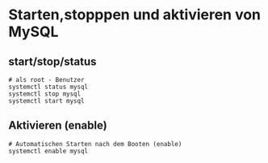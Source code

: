 # Starten,stopppen und aktivieren von MySQL

## start/stop/status 

```
# als root - Benutzer
systemctl status mysql
systemctl stop mysql 
systemctl start mysql 
```

## Aktivieren (enable) 

```
# Automatischen Starten nach dem Booten (enable) 
systemctl enable mysql 
```
